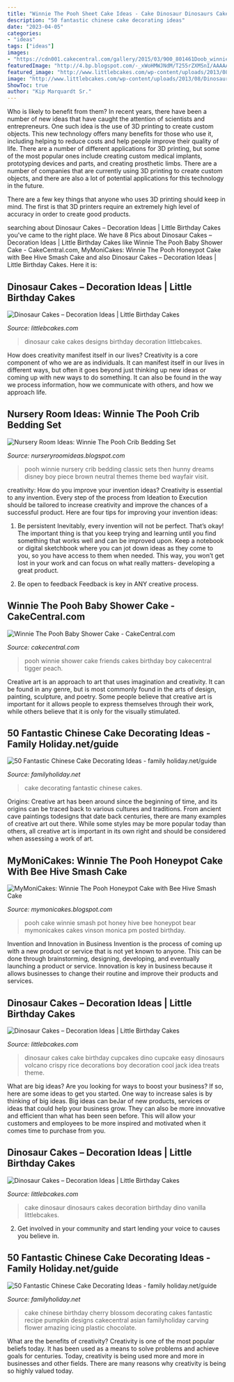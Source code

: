 ```yaml
---
title: "Winnie The Pooh Sheet Cake Ideas - Cake Dinosaur Dinosaurs Cakes Decoration Birthday Dino Vanilla Littlebcakes"
description: "50 fantastic chinese cake decorating ideas"
date: "2023-04-05"
categories:
- "ideas"
tags: ["ideas"]
images:
- "https://cdn001.cakecentral.com/gallery/2015/03/900_801461Doob_winnie-the-pooh-baby-shower-cake.jpg"
featuredImage: "http://4.bp.blogspot.com/-_xWoHMWJNdM/T255rZXMSnI/AAAAAAAABI0/cZ6MEo4Y5u4/s1600/IMG_1303.JPG"
featured_image: "http://www.littlebcakes.com/wp-content/uploads/2013/08/Dinosaur-Cake-Designs-958x1024.jpg"
image: "http://www.littlebcakes.com/wp-content/uploads/2013/08/Dinosaur-Cake-Designs-958x1024.jpg"
ShowToc: true
author: "Kip Marquardt Sr."
---
```



Who is likely to benefit from them?
In recent years, there have been a number of new ideas that have caught the attention of scientists and entrepreneurs. One such idea is the use of 3D printing to create custom objects. This new technology offers many benefits for those who use it, including helping to reduce costs and help people improve their quality of life.
There are a number of different applications for 3D printing, but some of the most popular ones include creating custom medical implants, prototyping devices and parts, and creating prosthetic limbs. There are a number of companies that are currently using 3D printing to create custom objects, and there are also a lot of potential applications for this technology in the future.

There are a few key things that anyone who uses 3D printing should keep in mind. The first is that 3D printers require an extremely high level of accuracy in order to create good products.

	

		
searching about Dinosaur Cakes – Decoration Ideas | Little Birthday Cakes you've came to the right place. We have 8 Pics about Dinosaur Cakes – Decoration Ideas | Little Birthday Cakes like Winnie The Pooh Baby Shower Cake - CakeCentral.com, MyMoniCakes: Winnie The Pooh Honeypot Cake with Bee Hive Smash Cake and also Dinosaur Cakes – Decoration Ideas | Little Birthday Cakes. Here it is:
		
    
## Dinosaur Cakes – Decoration Ideas | Little Birthday Cakes

<img loading=lazy src="http://www.littlebcakes.com/wp-content/uploads/2013/08/Dinosaur-Cake-Designs-958x1024.jpg" onerror="this.onerror=null;this.src='https://tse4.mm.bing.net/th?id=OIP.9G9gtXKTdVP9Z5vuHCH9FwHaH6&amp;pid=15.1';" alt="Dinosaur Cakes – Decoration Ideas | Little Birthday Cakes">

_Source: littlebcakes.com_

>dinosaur cake cakes designs birthday decoration littlebcakes. 

	

How does creativity manifest itself in our lives?
Creativity is a core component of who we are as individuals. It can manifest itself in our lives in different ways, but often it goes beyond just thinking up new ideas or coming up with new ways to do something. It can also be found in the way we process information, how we communicate with others, and how we approach life.

    
## Nursery Room Ideas: Winnie The Pooh Crib Bedding Set

<img loading=lazy src="http://2.bp.blogspot.com/-2H7fXRNVOxQ/T9hLLs-CFJI/AAAAAAAAAZ8/N1seKS7bO9w/s1600/brown+pooh.jpg" onerror="this.onerror=null;this.src='https://tse3.mm.bing.net/th?id=OIP.I162igAl5aJfgdlKKt89mAHaHa&amp;pid=15.1';" alt="Nursery Room Ideas: Winnie The Pooh Crib Bedding Set">

_Source: nurseryroomideas.blogspot.com_

>pooh winnie nursery crib bedding classic sets then hunny dreams disney boy piece brown neutral themes theme bed wayfair visit. 

	

creativity: How do you improve your invention ideas?
Creativity is essential to any invention. Every step of the process from Ideation to Execution should be tailored to increase creativity and improve the chances of a successful product. Here are four tips for improving your invention ideas:
1. Be persistent
Inevitably, every invention will not be perfect. That’s okay! The important thing is that you keep trying and learning until you find something that works well and can be improved upon. Keep a notebook or digital sketchbook where you can jot down ideas as they come to you, so you have access to them when needed. This way, you won’t get lost in your work and can focus on what really matters- developing a great product.

2. Be open to feedback
Feedback is key in ANY creative process.

    
## Winnie The Pooh Baby Shower Cake - CakeCentral.com

<img loading=lazy src="https://cdn001.cakecentral.com/gallery/2015/03/900_801461Doob_winnie-the-pooh-baby-shower-cake.jpg" onerror="this.onerror=null;this.src='https://tse2.mm.bing.net/th?id=OIP.BASTj8ZvWRqdJuVDyHcqsgHaLI&amp;pid=15.1';" alt="Winnie The Pooh Baby Shower Cake - CakeCentral.com">

_Source: cakecentral.com_

>pooh winnie shower cake friends cakes birthday boy cakecentral tigger peach. 

	

Creative art is an approach to art that uses imagination and creativity. It can be found in any genre, but is most commonly found in the arts of design, painting, sculpture, and poetry. Some people believe that creative art is important for it allows people to express themselves through their work, while others believe that it is only for the visually stimulated.

    
## 50 Fantastic Chinese Cake Decorating Ideas - Family Holiday.net/guide

<img loading=lazy src="http://www.familyholiday.net/wp-content/uploads/2013/12/50-Fantastic-Chinese-Cake-Decorating-Ideas_3.jpg" onerror="this.onerror=null;this.src='https://tse1.mm.bing.net/th?id=OIP.bQGvCogphPabouFVjgOIAQHaKf&amp;pid=15.1';" alt="50 Fantastic Chinese Cake Decorating Ideas - family holiday.net/guide">

_Source: familyholiday.net_

>cake decorating fantastic chinese cakes. 

	

Origins:
Creative art has been around since the beginning of time, and its origins can be traced back to various cultures and traditions. From ancient cave paintings todesigns that date back centuries, there are many examples of creative art out there. While some styles may be more popular today than others, all creative art is important in its own right and should be considered when assessing a work of art.

    
## MyMoniCakes: Winnie The Pooh Honeypot Cake With Bee Hive Smash Cake

<img loading=lazy src="http://4.bp.blogspot.com/-_xWoHMWJNdM/T255rZXMSnI/AAAAAAAABI0/cZ6MEo4Y5u4/s1600/IMG_1303.JPG" onerror="this.onerror=null;this.src='https://tse2.mm.bing.net/th?id=OIP.nNRPhEJ7cysJTpo8iLS-cQHaJ4&amp;pid=15.1';" alt="MyMoniCakes: Winnie The Pooh Honeypot Cake with Bee Hive Smash Cake">

_Source: mymonicakes.blogspot.com_

>pooh cake winnie smash pot honey hive bee honeypot bear mymonicakes cakes vinson monica pm posted birthday. 

	

Invention and Innovation in Business
Invention is the process of coming up with a new product or service that is not yet known to anyone. This can be done through brainstorming, designing, developing, and eventually launching a product or service. Innovation is key in business because it allows businesses to change their routine and improve their products and services.

    
## Dinosaur Cakes – Decoration Ideas | Little Birthday Cakes

<img loading=lazy src="http://www.littlebcakes.com/wp-content/uploads/2013/08/Dinosaur-Birthday-Cake1.jpg" onerror="this.onerror=null;this.src='https://tse1.mm.bing.net/th?id=OIP.FVTtsFlDF4Q7UPWDlbuZxwHaLJ&amp;pid=15.1';" alt="Dinosaur Cakes – Decoration Ideas | Little Birthday Cakes">

_Source: littlebcakes.com_

>dinosaur cakes cake birthday cupcakes dino cupcake easy dinosaurs volcano crispy rice decorations boy decoration cool jack idea treats theme. 

	

What are big ideas?
Are you looking for ways to boost your business? If so, here are some ideas to get you started. 
One way to increase sales is by thinking of big ideas. Big ideas can beJar of new products, services or ideas that could help your business grow. They can also be more innovative and efficient than what has been seen before. This will allow your customers and employees to be more inspired and motivated when it comes time to purchase from you.

    
## Dinosaur Cakes – Decoration Ideas | Little Birthday Cakes

<img loading=lazy src="http://www.littlebcakes.com/wp-content/uploads/2013/08/Dinosaurs-Cake.jpg" onerror="this.onerror=null;this.src='https://tse3.mm.bing.net/th?id=OIP.Nxhftm_HI0-gY88QRBSKhQHaGf&amp;pid=15.1';" alt="Dinosaur Cakes – Decoration Ideas | Little Birthday Cakes">

_Source: littlebcakes.com_

>cake dinosaur dinosaurs cakes decoration birthday dino vanilla littlebcakes. 

	

2. Get involved in your community and start lending your voice to causes you believe in.

    
## 50 Fantastic Chinese Cake Decorating Ideas - Family Holiday.net/guide

<img loading=lazy src="http://www.familyholiday.net/wp-content/uploads/2013/12/50-Fantastic-Chinese-Cake-Decorating-Ideas_10.jpeg" onerror="this.onerror=null;this.src='https://tse3.mm.bing.net/th?id=OIP.29WjYQJIlj0-e4NdmDWhIAHaJ6&amp;pid=15.1';" alt="50 Fantastic Chinese Cake Decorating Ideas - family holiday.net/guide">

_Source: familyholiday.net_

>cake chinese birthday cherry blossom decorating cakes fantastic recipe pumpkin designs cakecentral asian familyholiday carving flower amazing icing plastic chocolate. 

	

What are the benefits of creativity?
Creativity is one of the most popular beliefs today. It has been used as a means to solve problems and achieve goals for centuries. Today, creativity is being used more and more in businesses and other fields. There are many reasons why creativity is being so highly valued today.

